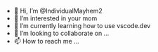 - 👋 Hi, I’m @IndividualMayhem2
- 👀 I’m interested in your mom
- 🌱 I’m currently learning how to use vscode.dev
- 💞️ I’m looking to collaborate on ...
- 📫 How to reach me ...

<!---
IndividualMayhem2/IndividualMayhem2 is a ✨ special ✨ repository because its `README.md` (this file) appears on your GitHub profile.
You can click the Preview link to take a look at your changes.
--->
